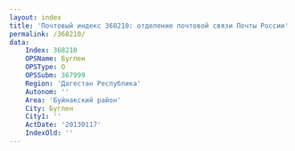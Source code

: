 ```yaml
---
layout: index
title: 'Почтовый индекс 368210: отделение почтовой связи Почты России'
permalink: /368210/
data:
    Index: 368210
    OPSName: Буглен
    OPSType: О
    OPSSubm: 367999
    Region: 'Дагестан Республика'
    Autonom: ''
    Area: 'Буйнакский район'
    City: Буглен
    City1: ''
    ActDate: '20130117'
    IndexOld: ''
---
```

